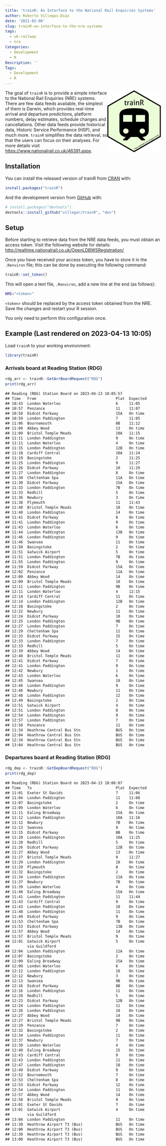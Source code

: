 ```yaml
---
title: 'trainR: An Interface to the National Rail Enquiries Systems'
author: Roberto Villegas-Diaz
date: '2021-02-08'
slug: trainR-an-interface-to-the-nre-systems
tags:
  - uk-railway
  - nre
Categories:
  - Development
  - R
Description: ''
Tags:
  - Development
  - R
---
```


<img src="https://raw.githubusercontent.com/villegar/trainR/main/inst/images/logo.png" alt="logo" align="right" height=200px/>

The goal of `trainR` is to provide a simple interface to the 
National Rail Enquiries (NRE) systems. There are few data feeds 
available, the simplest of them is Darwin, which provides real-time 
arrival and departure predictions, platform numbers, delay estimates, 
schedule changes and cancellations. Other data feeds provide historical 
data, Historic Service Performance (HSP), and much more. `trainR` 
simplifies the data retrieval, so that the users can focus on their 
analyses. For more details visit 
https://www.nationalrail.co.uk/46391.aspx.

## Installation

You can install the released version of trainR from [CRAN](https://CRAN.R-project.org) with:

``` r
install.packages("trainR")
```

And the development version from [GitHub](https://github.com/) with:

``` r
# install.packages("devtools")
devtools::install_github("villegar/trainR", "dev")
```

## Setup
Before starting to retrieve data from the NRE data feeds, you must obtain an access token. 
Visit the following website for details: http://realtime.nationalrail.co.uk/OpenLDBWSRegistration/

Once you have received your access token, you have to store it in the `.Renviron` file; this can be 
done by executing the following command:


```r
trainR::set_token()
```

This will open a text file, `.Renviron`, add a new line at the end (as follows):

```bash
NRE="<token>"
```

`<token>` should be replaced by the access token obtained from the NRE. Save the changes and restart 
your R session.

You only need to perform this configuration once.

## Example (Last rendered on 2023-04-13 10:05)

Load `trainR` to your working environment:

```r
library(trainR)
```

### Arrivals board at Reading Station (RDG)


```r
rdg_arr <- trainR::GetArrBoardRequest("RDG")
print(rdg_arr)
```

```
## Reading (RDG) Station Board on 2023-04-13 10:05:57
## Time   From                                    Plat  Expected
## 10:43  London Waterloo                         6     11:05
## 10:57  Penzance                                11    11:07
## 10:58  Didcot Parkway                          15A   On time
## 10:59  London Paddington                       7     11:05
## 11:06  Bournemouth                             8B    11:12
## 11:09  Abbey Wood                              13    On time
## 11:09  Bristol Temple Meads                    10A   11:15
## 11:11  London Paddington                       9     On time
## 11:11  London Waterloo                         4     On time
## 11:15  London Paddington                       12B   On time
## 11:18  Cardiff Central                         10A   11:24
## 11:19  Basingstoke                             2     11:25
## 11:25  London Paddington                       9     11:27
## 11:26  Didcot Parkway                          10    11:29
## 11:27  London Paddington                       8     On time
## 11:30  Cheltenham Spa                          11A   On time
## 11:30  Didcot Parkway                          15A   On time
## 11:33  London Paddington                       7B    On time
## 11:33  Redhill                                 5     On time
## 11:36  Newbury                                 3     On time
## 11:38  Plymouth                                11    11:43
## 11:40  Bristol Temple Meads                    10    On time
## 11:40  London Paddington                       14    On time
## 11:41  Didcot Parkway                          8     On time
## 11:41  London Paddington                       9     On time
## 11:43  London Waterloo                         6     On time
## 11:44  London Paddington                       13B   On time
## 11:46  London Paddington                       9     On time
## 11:46  Swansea                                 11    On time
## 11:50  Basingstoke                             2     On time
## 11:51  Gatwick Airport                         5     On time
## 11:51  London Paddington                       7B    On time
## 11:55  London Paddington                       9     On time
## 11:59  Didcot Parkway                          15A   On time
## 12:02  Penzance                                11A   On time
## 12:09  Abbey Wood                              14    On time
## 12:09  Bristol Temple Meads                    10    On time
## 12:11  London Paddington                       9B    On time
## 12:11  London Waterloo                         4     12:15
## 12:14  Cardiff Central                         11    On time
## 12:14  London Paddington                       12B   On time
## 12:18  Basingstoke                             2     On time
## 12:22  Newbury                                 11    On time
## 12:24  Didcot Parkway                          10    On time
## 12:25  London Paddington                       9B    On time
## 12:27  London Paddington                       7     On time
## 12:29  Cheltenham Spa                          11    On time
## 12:33  Didcot Parkway                          15    On time
## 12:33  London Paddington                       7     On time
## 12:33  Redhill                                 5     On time
## 12:39  Abbey Wood                              14    On time
## 12:40  Bristol Temple Meads                    11    On time
## 12:41  Didcot Parkway                          7     On time
## 12:41  London Paddington                       9     On time
## 12:42  Newbury                                 1     On time
## 12:43  London Waterloo                         6     On time
## 12:45  Swansea                                 10    On time
## 12:46  London Paddington                       9     On time
## 12:46  Newbury                                 11    On time
## 12:48  London Paddington                       12    On time
## 12:49  Basingstoke                             2     On time
## 12:51  Gatwick Airport                         4     On time
## 12:51  London Paddington                       8     On time
## 12:54  London Paddington                       9     On time
## 12:57  London Paddington                       7     On time
## 12:58  Penzance                                11    On time
## 11:34  Heathrow Central Bus Stn                BUS   On time
## 12:04  Heathrow Central Bus Stn                BUS   On time
## 12:34  Heathrow Central Bus Stn                BUS   On time
## 13:04  Heathrow Central Bus Stn                BUS   On time
```

### Departures board at Reading Station (RDG)


```r
rdg_dep <- trainR::GetDepBoardRequest("RDG")
print(rdg_dep)
```

```
## Reading (RDG) Station Board on 2023-04-13 10:06:07
## Time   To                                      Plat  Expected
## 11:01  Exeter St Davids                        7     11:06
## 11:04  London Paddington                       11    11:08
## 11:07  Basingstoke                             2     On time
## 11:09  London Waterloo                         6     On time
## 11:11  Ealing Broadway                         15A   On time
## 11:12  London Paddington                       10A   11:16
## 11:12  Newbury                                 7B    On time
## 11:13  Swansea                                 9     On time
## 11:15  Didcot Parkway                          8B    On time
## 11:20  London Paddington                       10A   11:25
## 11:20  Redhill                                 5     On time
## 11:26  Didcot Parkway                          12B   On time
## 11:27  Abbey Wood                              13    On time
## 11:27  Bristol Temple Meads                    9     11:27
## 11:29  London Paddington                       10    On time
## 11:29  Plymouth                                8     On time
## 11:32  Basingstoke                             2     On time
## 11:34  London Paddington                       11A   On time
## 11:37  Newbury                                 7B    On time
## 11:39  London Waterloo                         4     On time
## 11:40  Ealing Broadway                         15A   On time
## 11:41  London Paddington                       11    11:44
## 11:43  Cardiff Central                         9     On time
## 11:43  London Paddington                       10    On time
## 11:48  London Paddington                       11    On time
## 11:49  Didcot Parkway                          9     On time
## 11:53  Cheltenham Spa                          7B    On time
## 11:53  Didcot Parkway                          13B   On time
## 11:57  Abbey Wood                              14    On time
## 11:57  Bristol Temple Meads                    9     On time
## 12:01  Gatwick Airport                         5     On time
##        via Guildford                           
## 12:04  London Paddington                       11A   On time
## 12:07  Basingstoke                             2     On time
## 12:09  Ealing Broadway                         15A   On time
## 12:09  London Waterloo                         6     On time
## 12:12  London Paddington                       10    On time
## 12:12  Newbury                                 3     On time
## 12:13  Swansea                                 9B    On time
## 12:16  Didcot Parkway                          8B    On time
## 12:16  London Paddington                       11    On time
## 12:20  Redhill                                 5     On time
## 12:23  Didcot Parkway                          12B   On time
## 12:24  London Paddington                       11    On time
## 12:26  London Paddington                       10    On time
## 12:27  Abbey Wood                              14    On time
## 12:27  Bristol Temple Meads                    9B    On time
## 12:29  Penzance                                7     On time
## 12:32  Basingstoke                             2     On time
## 12:34  London Paddington                       11    On time
## 12:37  Newbury                                 7     On time
## 12:39  London Waterloo                         4     On time
## 12:40  Ealing Broadway                         15    On time
## 12:43  Cardiff Central                         9     On time
## 12:43  London Paddington                       11    On time
## 12:47  London Paddington                       10    On time
## 12:49  Didcot Parkway                          9     On time
## 12:52  Bournemouth                             7     On time
## 12:53  Cheltenham Spa                          8     On time
## 12:53  Didcot Parkway                          12    On time
## 12:54  London Paddington                       11    On time
## 12:57  Abbey Wood                              14    On time
## 12:58  Bristol Temple Meads                    9     On time
## 13:01  Exeter St Davids                        7     On time
## 13:01  Gatwick Airport                         4     On time
##        via Guildford                           
## 13:04  London Paddington                       11    On time
## 11:30  Heathrow Airport T3 (Bus)               BUS   On time
## 12:00  Heathrow Airport T3 (Bus)               BUS   On time
## 12:30  Heathrow Airport T3 (Bus)               BUS   On time
## 13:00  Heathrow Airport T3 (Bus)               BUS   On time
```
